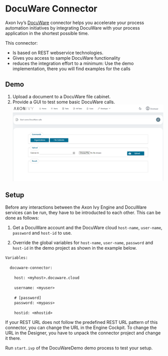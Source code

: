 # DocuWare Connector
Axon Ivy’s [DocuWare](https://start.docuware.com/) connector helps you accelerate your process automation initiatives by integrating DocuWare with your process application in the shortest possible time.

This connector:

-	Is based on REST webservice technologies.
-	Gives you access to sample DocuWare functionality
-	reduces the integration effort to a minimum: Use the demo implementation, there you will find examples for the calls

## Demo

1. Upload a document to a DocuWare file cabinet.
2. Provide a GUI to test some basic DocuWare calls.
![demo-dialog](images/demo1.png)

## Setup

Before any interactions between the Axon Ivy Engine and DocuWare services can be run, they have to be introducted to each other. This can be done as follows:

1. Get a DocuWare account and the DocuWare cloud `host-name`, `user-name`, `password` and `host-id` to use.

1. Override the global variables for `host-name`, `user-name`, `password` and `host-id` in the demo project as shown in the example below.

```
Variables:
  
  docuware-connector:
  
    host: <myhost>.docuware.cloud

    username: <myuser>
  
    # [password]
    password: <mypass>
    
    hostid: <mhostid>
```

If your REST URL does not follow the predefined REST URL pattern of this connector, you can change the URL in the Engine Cockpit. To change the URL in the Designer, you have to unpack the connector project and change it there.

Run `start.ivp` of the DocuWareDemo demo process to test your setup.

